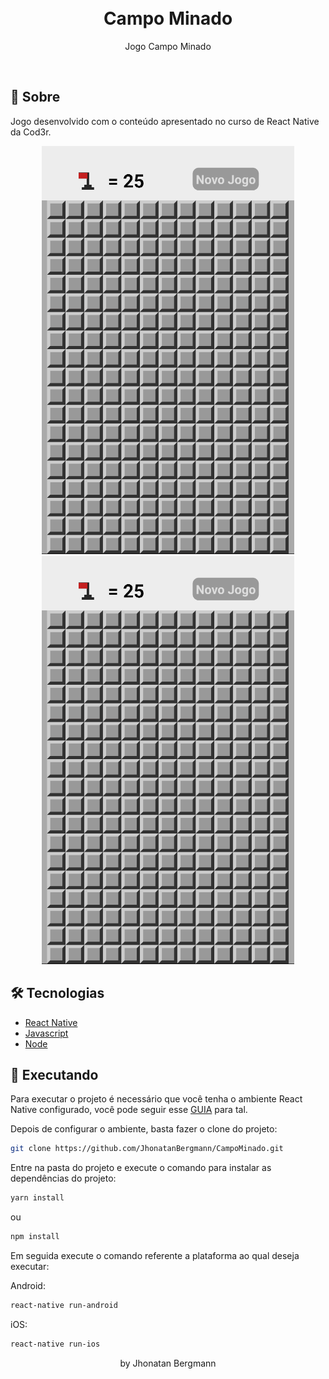 <h1 align="center">
  <br>
  Campo Minado
  <br>
</h1>

<p align="center">Jogo Campo Minado</p>

<br>

## 📅 Sobre

Jogo desenvolvido com o conteúdo apresentado no curso de React Native da Cod3r.

<p align="center">
  <img src="github/gifGameOver.gif" alt="Demo" >
  <img src="github/gifLevel.gif" alt="Demo" >
</p>

## 🛠 Tecnologias
- [React Native](https://facebook.github.io/react-native/)
- [Javascript](https://devdocs.io/javascript/)
- [Node](https://nodejs.org/en/)

## 📱 Executando 

Para executar o projeto é necessário que você tenha o ambiente React Native configurado, você pode seguir esse [GUIA](https://reactnative.dev/docs/environment-setup) para tal.

Depois de configurar o ambiente, basta fazer o clone do projeto:

```sh
git clone https://github.com/JhonatanBergmann/CampoMinado.git
```

Entre na pasta do projeto e execute o comando para instalar as dependências do projeto:

```sh
yarn install
```
ou
```sh
npm install
```

Em seguida execute o comando referente a plataforma ao qual deseja executar:

Android:

```sh
react-native run-android
```

iOS:

```sh
react-native run-ios
```

<p align="center">
 by Jhonatan Bergmann
</p>
